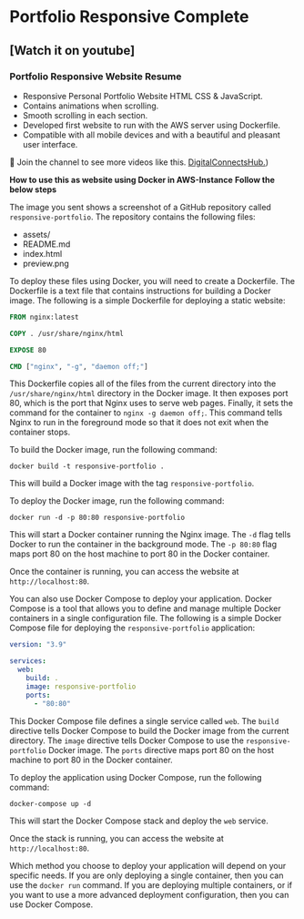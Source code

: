 # Portfolio Responsive Complete
## [Watch it on youtube]
### Portfolio Responsive Website Resume

- Responsive Personal Portfolio Website HTML CSS & JavaScript.
- Contains animations when scrolling.
- Smooth scrolling in each section.
- Developed first website to run with the AWS server using Dockerfile.
- Compatible with all mobile devices and with a beautiful and pleasant user interface.

💙 Join the channel to see more videos like this. [DigitalConnectsHub.](https://www.youtube.com/@TheDigitalConnectsHub.blogspot))

**How to use this as website using Docker in AWS-Instance**
**Follow the below steps**

The image you sent shows a screenshot of a GitHub repository called `responsive-portfolio`. The repository contains the following files:

* assets/
* README.md
* index.html
* preview.png

To deploy these files using Docker, you will need to create a Dockerfile. The Dockerfile is a text file that contains instructions for building a Docker image. The following is a simple Dockerfile for deploying a static website:

```dockerfile
FROM nginx:latest

COPY . /usr/share/nginx/html

EXPOSE 80

CMD ["nginx", "-g", "daemon off;"]
```

This Dockerfile copies all of the files from the current directory into the `/usr/share/nginx/html` directory in the Docker image. It then exposes port 80, which is the port that Nginx uses to serve web pages. Finally, it sets the command for the container to `nginx -g daemon off;`. This command tells Nginx to run in the foreground mode so that it does not exit when the container stops.

To build the Docker image, run the following command:

```
docker build -t responsive-portfolio .
```

This will build a Docker image with the tag `responsive-portfolio`.

To deploy the Docker image, run the following command:

```
docker run -d -p 80:80 responsive-portfolio
```

This will start a Docker container running the Nginx image. The `-d` flag tells Docker to run the container in the background mode. The `-p 80:80` flag maps port 80 on the host machine to port 80 in the Docker container.

Once the container is running, you can access the website at `http://localhost:80`.

You can also use Docker Compose to deploy your application. Docker Compose is a tool that allows you to define and manage multiple Docker containers in a single configuration file. The following is a simple Docker Compose file for deploying the `responsive-portfolio` application:

```yaml
version: "3.9"

services:
  web:
    build: .
    image: responsive-portfolio
    ports:
      - "80:80"
```

This Docker Compose file defines a single service called `web`. The `build` directive tells Docker Compose to build the Docker image from the current directory. The `image` directive tells Docker Compose to use the `responsive-portfolio` Docker image. The `ports` directive maps port 80 on the host machine to port 80 in the Docker container.

To deploy the application using Docker Compose, run the following command:

```
docker-compose up -d
```

This will start the Docker Compose stack and deploy the `web` service.

Once the stack is running, you can access the website at `http://localhost:80`.

Which method you choose to deploy your application will depend on your specific needs. If you are only deploying a single container, then you can use the `docker run` command. If you are deploying multiple containers, or if you want to use a more advanced deployment configuration, then you can use Docker Compose.
